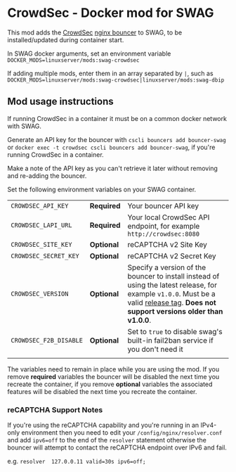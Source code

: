 # CrowdSec - Docker mod for SWAG

This mod adds the [CrowdSec](https://crowdsec.net) [nginx bouncer](https://github.com/crowdsecurity/cs-nginx-bouncer/) to SWAG, to be installed/updated during container start.

In SWAG docker arguments, set an environment variable `DOCKER_MODS=linuxserver/mods:swag-crowdsec`

If adding multiple mods, enter them in an array separated by `|`, such as `DOCKER_MODS=linuxserver/mods:swag-crowdsec|linuxserver/mods:swag-dbip`

## Mod usage instructions

If running CrowdSec in a container it must be on a common docker network with SWAG.

Generate an API key for the bouncer with `cscli bouncers add bouncer-swag` or `docker exec -t crowdsec cscli bouncers add bouncer-swag`, if you're running CrowdSec in a container.

Make a note of the API key as you can't retrieve it later without removing and re-adding the bouncer.

Set the following environment variables on your SWAG container.

| | | |
| --- | --- | --- |
| `CROWDSEC_API_KEY` | **Required** | Your bouncer API key |
| `CROWDSEC_LAPI_URL` | **Required** | Your local CrowdSec API endpoint, for example `http://crowdsec:8080` |
| `CROWDSEC_SITE_KEY` | **Optional** | reCAPTCHA v2 Site Key |
| `CROWDSEC_SECRET_KEY` | **Optional** | reCAPTCHA v2 Secret Key |
| `CROWDSEC_VERSION` | **Optional** | Specify a version of the bouncer to install instead of using the latest release, for example `v1.0.0`. Must be a valid [release tag](https://github.com/crowdsecurity/cs-nginx-bouncer/tags). **Does not support versions older than v1.0.0**.
| `CROWDSEC_F2B_DISABLE` | **Optional** | Set to `true` to disable swag's built-in fail2ban service if you don't need it |
| | | |

The variables need to remain in place while you are using the mod. If you remove **required** variables the bouncer will be disabled the next time you recreate the container, if you remove **optional** variables the associated features will be disabled the next time you recreate the container.

### reCAPTCHA Support Notes

If you're using the reCAPTCHA capability and you're running in an IPv4-only environment then you need to edit your `/config/nginx/resolver.conf` and add `ipv6=off` to the end of the `resolver` statement otherwise the bouncer will attempt to contact the reCAPTCHA endpoint over IPv6 and fail.

e.g. `resolver  127.0.0.11 valid=30s ipv6=off;`
